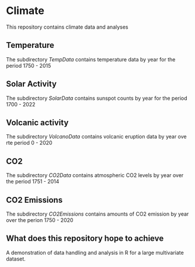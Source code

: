 # Climate #
This repository contains climate data and analyses

## Temperature  ##
The subdirectory _TempData_ contains temperature data  by year for the period 1750 - 2015

## Solar Activity ##
The subdirectory _SolarData_ contains sunspot counts by year for the period 1700 - 2022

##  Volcanic activity ##
The subdirectory _VolcanoData_ contains volcanic eruption data by year ove rte period 0 - 2020

## CO2 ## 
The subdirectory _CO2Data_ contains atmospheric CO2 levels by year over the period 1751 - 2014 

## CO2 Emissions ##
The subdirectory _CO2Emissions_ contains amounts of CO2 emission by year over the perion 1750 - 2020

## What does this repository hope to achieve ##
A demonstration of data handling and analysis in R for a large multivariate dataset.
